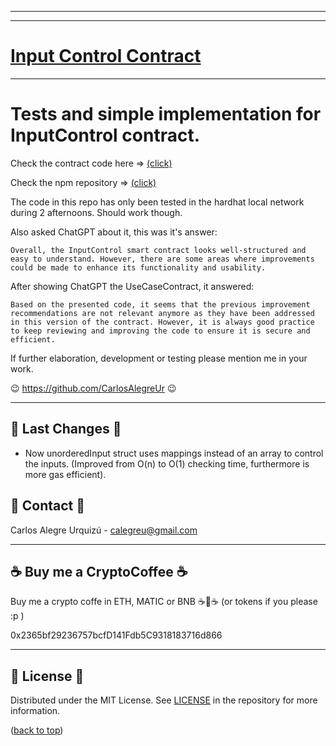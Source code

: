 <hr/>
<hr/>

<a name="readme-top"></a>

# [Input Control Contract](https://github.com/CarlosAlegreUr/InputControl-SmartContract-DesignPattern)

<hr/>

# Tests and simple implementation for InputControl contract.

Check the contract code here => [(click)](https://github.com/CarlosAlegreUr/InputControl-SmartContract-DesignPattern)

Check the npm repository => [(click)](https://www.npmjs.com/package/input-control-contract)

The code in this repo has only been tested in the hardhat local network during 2 afternoons. Should work though.

Also asked ChatGPT about it, this was it's answer:

``` Overall, the InputControl smart contract looks well-structured and easy to understand. However, there are some areas where improvements could be made to enhance its functionality and usability. ```

After showing ChatGPT the UseCaseContract, it answered:

```Based on the presented code, it seems that the previous improvement recommendations are not relevant anymore as they have been addressed in this version of the contract. However, it is always good practice to keep reviewing and improving the code to ensure it is secure and efficient. ```

If further elaboration, development or testing please mention me in your work.

😉 https://github.com/CarlosAlegreUr 😉

<hr/>

## 📰 Last Changes 📰

- Now unorderedInput struct uses mappings instead of an array to control the inputs. (Improved from O(n) to O(1) checking time, furthermore is more gas efficient).

## 📨 Contact 📨

Carlos Alegre Urquizú - calegreu@gmail.com

<hr/>

## ☕ Buy me a CryptoCoffee ☕

Buy me a crypto coffe in ETH, MATIC or BNB ☕🧐☕
(or tokens if you please :p )

0x2365bf29236757bcfD141Fdb5C9318183716d866

<hr/>

## 📜 License 📜

Distributed under the MIT License. See [LICENSE](https://github.com/CarlosAlegreUr/InputControl-SmartContract-DesignPattern/blob/main/LICENSE) in the repository for more information.

([back to top](#🙀-the-problem-🙀))
